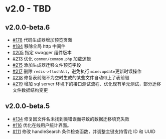 # v2.0 - TBD

## v2.0.0-beta.6

- [#178](https://github.com/mineadmin/MineAdmin/pull/178) 代码生成器增加预览页面
- [#184](https://github.com/mineadmin/MineAdmin/pull/184) 移除全局 http 中间件
- [#205](https://github.com/mineadmin/MineAdmin/pull/205) 指定 swagger 组件版本
- [#213](https://github.com/mineadmin/MineAdmin/pull/213) 优化 `common/common.php` 加载逻辑
- [#215](https://github.com/mineadmin/MineAdmin/pull/215) 添加生成器迁移文件预览字段
- [#217](https://github.com/mineadmin/MineAdmin/pull/217) 删除 `redis->flushAll`，避免执行 `mine:update`更新时误操作
- [#218](https://github.com/mineadmin/MineAdmin/pull/218) 修复表前缀不为空时生成的某些文件自动带上了表前缀
- [#219](https://github.com/mineadmin/MineAdmin/pull/219) 增加 sql server 环境下的接口测试流程、优化现有单元测试，部分迁移文件数据结构变更

## v2.0.0-beta.5

- [#134](https://github.com/mineadmin/MineAdmin/pull/134) 修复因文件名未找到类错误而导致的数据迁移填充失败
- [#116](https://github.com/mineadmin/MineAdmin/pull/116) 优化在线用户统计界面。
- [#111](https://github.com/mineadmin/MineAdmin/pull/111) 修改 handleSearch 条件检查函数，并调整主键支持雪花 ID 和 UUID